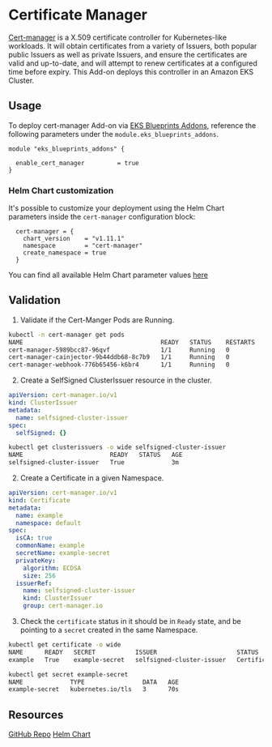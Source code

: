 # Certificate Manager

[Cert-manager](https://cert-manager.io/) is a X.509 certificate controller for Kubernetes-like workloads. It will obtain certificates from a variety of Issuers, both popular public Issuers as well as private Issuers, and ensure the certificates are valid and up-to-date, and will attempt to renew certificates at a configured time before expiry. This Add-on deploys this controller in an Amazon EKS Cluster.

## Usage

To deploy cert-manager Add-on via [EKS Blueprints Addons](https://github.com/aws-ia/terraform-aws-eks-blueprints-addons), reference the following parameters under the `module.eks_blueprints_addons`.

```hcl
module "eks_blueprints_addons" {

  enable_cert_manager         = true
}
```

### Helm Chart customization

It's possible to customize your deployment using the Helm Chart parameters inside the `cert-manager` configuration block:

```hcl
  cert-manager = {
    chart_version    = "v1.11.1"
    namespace        = "cert-manager"
    create_namespace = true
  }
```

You can find all available Helm Chart parameter values [here](https://github.com/cert-manager/cert-manager/blob/master/deploy/charts/cert-manager/values.yaml)

## Validation

1. Validate if the Cert-Manger Pods are Running.

```sh
kubectl -n cert-manager get pods
NAME                                      READY   STATUS    RESTARTS   AGE
cert-manager-5989bcc87-96qvf              1/1     Running   0          2m49s
cert-manager-cainjector-9b44ddb68-8c7b9   1/1     Running   0          2m49s
cert-manager-webhook-776b65456-k6br4      1/1     Running   0          2m49s
```

2. Create a SelfSigned ClusterIssuer resource in the cluster.

```yaml
apiVersion: cert-manager.io/v1
kind: ClusterIssuer
metadata:
  name: selfsigned-cluster-issuer
spec:
  selfSigned: {}
```

```sh
kubectl get clusterissuers -o wide selfsigned-cluster-issuer
NAME                        READY   STATUS   AGE
selfsigned-cluster-issuer   True             3m
```

2. Create a Certificate in a given Namespace.

```yaml
apiVersion: cert-manager.io/v1
kind: Certificate
metadata:
  name: example
  namespace: default
spec:
  isCA: true
  commonName: example
  secretName: example-secret
  privateKey:
    algorithm: ECDSA
    size: 256
  issuerRef:
    name: selfsigned-cluster-issuer
    kind: ClusterIssuer
    group: cert-manager.io
```

3.  Check the `certificate` status in it should be in `Ready` state, and be pointing to a `secret` created in the same Namespace.

```sh
kubectl get certificate -o wide
NAME      READY   SECRET           ISSUER                      STATUS                                          AGE
example   True    example-secret   selfsigned-cluster-issuer   Certificate is up to date and has not expired   44s

kubectl get secret example-secret
NAME             TYPE                DATA   AGE
example-secret   kubernetes.io/tls   3      70s
```

## Resources

[GitHub Repo](https://github.com/cert-manager/cert-manager)
[Helm Chart](https://github.com/cert-manager/cert-manager/blob/master/deploy/charts/cert-manager/)
